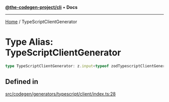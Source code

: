 [**@the-codegen-project/cli**](../API.md) • **Docs**

***

[Home](../API.md) / TypeScriptClientGenerator

# Type Alias: TypeScriptClientGenerator

```ts
type TypeScriptClientGenerator: z.input<typeof zodTypescriptClientGenerator>;
```

## Defined in

[src/codegen/generators/typescript/client/index.ts:28](https://github.com/the-codegen-project/cli/blob/main/src/codegen/generators/typescript/client/index.ts#L28)
